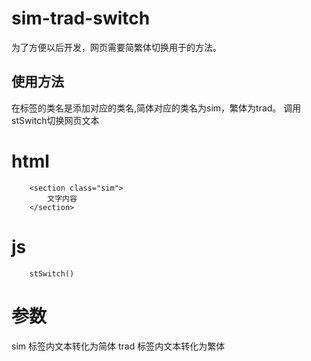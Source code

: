 # sim-trad-switch
为了方便以后开发，网页需要简繁体切换用于的方法。

## 使用方法
在标签的类名是添加对应的类名,简体对应的类名为sim，繁体为trad。
调用stSwitch切换网页文本


# html
```
	<section class="sim">
		文字内容
	</section>
```
# js
```
	stSwitch()
```

# 参数
sim 	标签内文本转化为简体
trad 	标签内文本转化为繁体